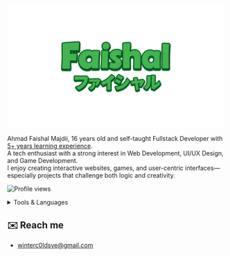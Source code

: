 <p align="center">
  <a href="https://jad.li">
    <img alt="title" src="FaishalHD.png" width="500" />
  </a>
</p>

Ahmad Faishal Majdii, 16 years old and self-taught Fullstack Developer with <ins>5+ years learning experience</ins>.  
A tech enthusiast with a strong interest in Web Development, UI/UX Design, and Game Development.  
I enjoy creating interactive websites, games, and user-centric interfaces—especially projects that challenge both logic and creativity.

![Profile views](https://komarev.com/ghpvc/?username=zhaalys&label=Profile%20views&color=0e75b6&style=flat)

<details>
  <summary>Tools & Languages</summary>

  [![](https://skillicons.dev/icons?i=js,ts,html,css,php,java,cs,nodejs,bun,react,nextjs,mysql,tailwind)](https://skillicons.dev)
</details>

## ✉️ Reach me
- [winterc0ldsye@gmail.com](mailto:winterc0ldsye@gmail.com)
